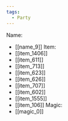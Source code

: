 ```yaml
---
tags:
  - Party
---
```

Name:
- [[name_9]]
Item:
- [[item_1406]]
- [[item_611]]
- [[item_713]]
- [[item_623]]
- [[item_626]]
- [[item_707]]
- [[item_602]]
- [[item_1555]]
- [[item_106]]
Magic:
- [[magic_0]]
